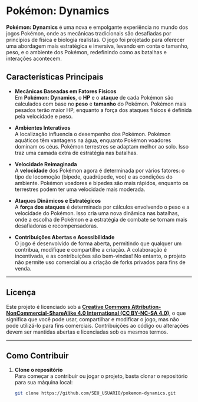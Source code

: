# **Pokémon: Dynamics**

**Pokémon: Dynamics** é uma nova e empolgante experiência no mundo dos jogos Pokémon, onde as mecânicas tradicionais são desafiadas por princípios de física e biologia realistas. O jogo foi projetado para oferecer uma abordagem mais estratégica e imersiva, levando em conta o tamanho, peso, e o ambiente dos Pokémon, redefinindo como as batalhas e interações acontecem.

## **Características Principais**

- **Mecânicas Baseadas em Fatores Físicos**  
  Em **Pokémon: Dynamics**, o **HP** e o **ataque** de cada Pokémon são calculados com base no **peso** e **tamanho** do Pokémon. Pokémon mais pesados terão maior HP, enquanto a força dos ataques físicos é definida pela velocidade e peso.

- **Ambientes Interativos**  
  A localização influencia o desempenho dos Pokémon. Pokémon aquáticos têm vantagens na água, enquanto Pokémon voadores dominam os céus. Pokémon terrestres se adaptam melhor ao solo. Isso traz uma camada extra de estratégia nas batalhas.

- **Velocidade Reimaginada**  
  A **velocidade** dos Pokémon agora é determinada por vários fatores: o tipo de locomoção (bípede, quadrúpede, voo) e as condições do ambiente. Pokémon voadores e bipedes são mais rápidos, enquanto os terrestres podem ter uma velocidade mais moderada.

- **Ataques Dinâmicos e Estratégicos**  
  A **força dos ataques** é determinada por cálculos envolvendo o peso e a velocidade do Pokémon. Isso cria uma nova dinâmica nas batalhas, onde a escolha de Pokémon e a estratégia de combate se tornam mais desafiadoras e recompensadoras.

- **Contribuições Abertas e Acessibilidade**  
  O jogo é desenvolvido de forma aberta, permitindo que qualquer um contribua, modifique e compartilhe a criação. A colaboração é incentivada, e as contribuições são bem-vindas! No entanto, o projeto não permite uso comercial ou a criação de forks privados para fins de venda.

---

## **Licença**

Este projeto é licenciado sob a **[Creative Commons Attribution-NonCommercial-ShareAlike 4.0 International (CC BY-NC-SA 4.0)](https://creativecommons.org/licenses/by-nc-sa/4.0/)**, o que significa que você pode usar, compartilhar e modificar o jogo, mas não pode utilizá-lo para fins comerciais. Contribuições ao código ou alterações devem ser mantidas abertas e licenciadas sob os mesmos termos.

---

## **Como Contribuir**

1. **Clone o repositório**  
   Para começar a contribuir ou jogar o projeto, basta clonar o repositório para sua máquina local:
   ```bash
   git clone https://github.com/SEU_USUARIO/pokemon-dynamics.git
